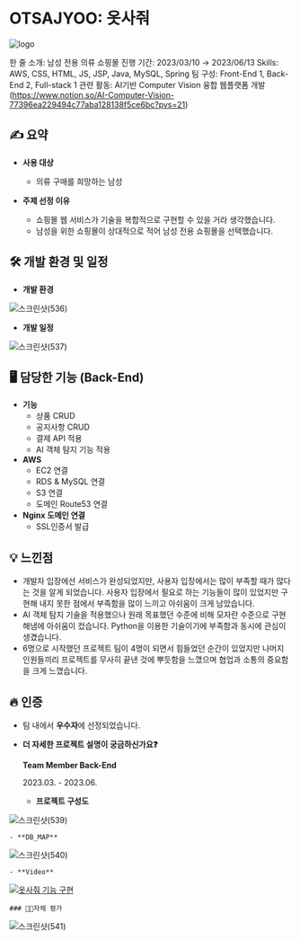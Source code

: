# OTSAJYOO: 옷사줘
![logo](https://github.com/eun-seong/ttobak/assets/121539291/d63b75d4-5c41-42b7-a8e3-0c808f9f67e6)


한 줄 소개: 남성 전용 의류 쇼핑몰
진행 기간: 2023/03/10 → 2023/06/13
Skills: AWS, CSS, HTML, JS, JSP, Java, MySQL, Spring
팀 구성: Front-End 1, Back-End 2, Full-stack 1
관련 활동: AI기반 Computer Vision 융합 웹플랫폼 개발 (https://www.notion.so/AI-Computer-Vision-77396ea229494c77aba128138f5ce6bc?pvs=21)

## ✍️ 요약

- **사용 대상**
    - 의류 구매를 희망하는 남성
    
- **주제 선정 이유**
    - 쇼핑몰 웹 서비스가 기술을 복합적으로 구현할 수 있을 거라 생각했습니다.
    - 남성을 위한 쇼핑몰이 상대적으로 적어 남성 전용 쇼핑몰을 선택했습니다.
    

## 🛠 개발 환경 및 일정

- **개발 환경**

![스크린샷(536)](https://github.com/eun-seong/ttobak/assets/121539291/15c2e83a-8435-40bb-a1aa-67c73fd3d526)

- **개발 일정**

![스크린샷(537)](https://github.com/eun-seong/ttobak/assets/121539291/1d4b9b83-4c0f-4d14-8f0c-e278b5bfcc26)


## 🖥 담당한 기능 (**Back-End**)

- **기능**
    - 상품 CRUD
    - 공지사항 CRUD
    - 결제 API 적용
    - AI 객체 탐지 기능 적용
- **AWS**
    - EC2 연결
    - RDS & MySQL 연결
    - S3 연결
    - 도메인 Route53 연결
- **Nginx 도메인 연결**
    - SSL인증서 발급 

## 💡 느낀점

- 개발자 입장에선 서비스가 완성되었지만, 사용자 입장에서는 많이 부족할 때가 많다는 것을 알게 되었습니다. 사용자 입장에서 필요로 하는 기능들이 많이 있었지만 구현해 내지 못한 점에서 부족함을 많이 느끼고 아쉬움이 크게 남았습니다.
- AI 객체 탐지 기술을 적용했으나 원래 목표했던 수준에 비해 모자란 수준으로 구현해냄에 아쉬움이 컸습니다. Python을 이용한 기술이기에 부족함과 동시에 관심이 생겼습니다.
- 6명으로 시작했던 프로젝트 팀이 4명이 되면서 힘들었던 순간이 있었지만 나머지 인원들끼리 프로젝트를 무사히 끝낸 것에 뿌듯함을 느꼈으며 협업과 소통의 중요함을 크게 느꼈습니다.

## 🔥 인증

- 팀 내에서 **우수자**에 선정되었습니다.

- **더 자세한 프로젝트 설명이 궁금하신가요❓**
    
    **Team Member
    Back-End**
    
    2023.03. - 2023.06.
    
    - **프로젝트 구성도**
    
![스크린샷(539)](https://github.com/eun-seong/ttobak/assets/121539291/4af9ec32-498a-4588-8e96-1182fa4c7faf)

    
    - **DB_MAP**
    
![스크린샷(540)](https://github.com/eun-seong/ttobak/assets/121539291/9b635246-a4d0-4c3a-9d91-7c4f56d43c9d)

    
    - **Video**
    
   [![옷사줘 기능 구현](http://img.youtube.com/vi/EdxRxBgh6Hg/0.jpg)](https://youtu.be/EdxRxBgh6Hg?t=0s)
    
    ### 🧑‍💻자체 평가
    
![스크린샷(541)](https://github.com/eun-seong/ttobak/assets/121539291/05de5f5f-633f-4714-930d-f5ba6de69d4a)
